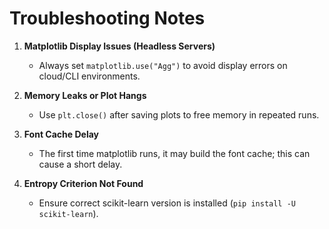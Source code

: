 # Troubleshooting Notes

1. **Matplotlib Display Issues (Headless Servers)**  
   - Always set `matplotlib.use("Agg")` to avoid display errors on cloud/CLI environments.

2. **Memory Leaks or Plot Hangs**  
   - Use `plt.close()` after saving plots to free memory in repeated runs.

3. **Font Cache Delay**  
   - The first time matplotlib runs, it may build the font cache; this can cause a short delay.

4. **Entropy Criterion Not Found**  
   - Ensure correct scikit-learn version is installed (`pip install -U scikit-learn`).
